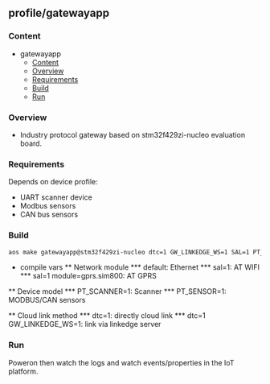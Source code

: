 ## profile/gatewayapp

### Content
- gatewayapp
    - [Content](#content)
    - [Overview](#overview)
    - [Requirements](#requirements)
    - [Build](#build)
    - [Run](#run)

### Overview

* Industry protocol gateway based on stm32f429zi-nucleo evaluation board. 

### Requirements

Depends on device profile:
* UART scanner device
* Modbus sensors
* CAN bus sensors

### Build

```sh
aos make gatewayapp@stm32f429zi-nucleo dtc=1 GW_LINKEDGE_WS=1 SAL=1 PT_SCANNER=1
```
* compile vars
** Network module
*** default: Ethernet
*** sal=1: AT WIFI
*** sal=1 module=gprs.sim800: AT GPRS

** Device model
*** PT_SCANNER=1: Scanner 
*** PT_SENSOR=1: MODBUS/CAN sensors

** Cloud link method
*** dtc=1: directly cloud link
*** dtc=1 GW_LINKEDGE_WS=1: link via linkedge server

### Run

Poweron then watch the logs and watch events/properties in the IoT platform.
